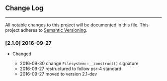 ## Change Log
---
All notable changes to this project will be documented in this file. This
project adheres to [Semantic Versioning](http://semver.org/).

### [2.1.0] 2016-09-27

- Changed

  - 2016-09-30 change `Filesystem::__construct()` signature
  - 2016-09-27 restructured to follow psr-4 standard
  - 2016-09-27 moved to version 2.1-dev
